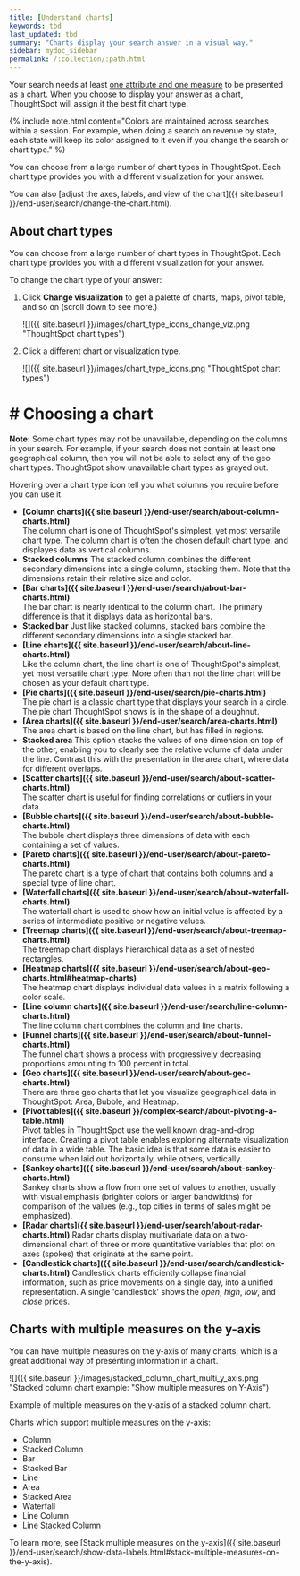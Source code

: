 ```yaml
---
title: [Understand charts]
keywords: tbd
last_updated: tbd
summary: "Charts display your search answer in a visual way."
sidebar: mydoc_sidebar
permalink: /:collection/:path.html
---
```

Your search needs at least [one attribute and one measure](about-attributes-and-measures.html#) to be presented as a chart. When you choose to display your answer as a chart, ThoughtSpot will assign it the best fit chart type.

{% include note.html content="Colors are maintained across searches within a session. For example, when doing a search on revenue by state, each state will keep its color assigned to it even if you change the search or chart type." %}

You can choose from a large number of chart types in ThoughtSpot. Each chart type provides you with a different visualization for your answer.

You can also [adjust the axes, labels, and view of the chart]({{ site.baseurl }}/end-user/search/change-the-chart.html).

## About chart types

You can choose from a large number of chart types in ThoughtSpot. Each chart type provides you with a different visualization for your answer.

To change the chart type of your answer:

1. Click **Change visualization** to get a palette of charts, maps, pivot table, and so on (scroll down to see more.)

   ![]({{ site.baseurl }}/images/chart_type_icons_change_viz.png "ThoughtSpot chart types")

2. Click a different chart or visualization type.

   ![]({{ site.baseurl }}/images/chart_type_icons.png "ThoughtSpot chart types")

# # Choosing a chart ##

**Note:** Some chart types may not be unavailable, depending on the columns in your search. For example, if your search does not contain at least one geographical column, then you will not be able to select any of the geo chart types. ThoughtSpot show unavailable chart types as grayed out.

Hovering over a chart type icon tell you what columns you require before you can use it.

-   **[Column charts]({{ site.baseurl }}/end-user/search/about-column-charts.html)**  
The column chart is one of ThoughtSpot's simplest, yet most versatile chart type. The column chart is often the chosen default chart type, and displayes data as vertical columns.
-  **Stacked columns**
The stacked column combines the different secondary dimensions into a single column, stacking them. Note that the dimensions retain their relative size and color.
-   **[Bar charts]({{ site.baseurl }}/end-user/search/about-bar-charts.html)**  
The bar chart is nearly identical to the column chart. The primary difference is that it displays data as horizontal bars.
-  **Stacked bar**
Just like stacked columns, stacked bars combine the different secondary dimensions into a single stacked bar.
-   **[Line charts]({{ site.baseurl }}/end-user/search/about-line-charts.html)**  
Like the column chart, the line chart is one of ThoughtSpot's simplest, yet most versatile chart type. More often than not the line chart will be chosen as your default chart type.
-   **[Pie charts]({{ site.baseurl }}/end-user/search/pie-charts.html)**  
The pie chart is a classic chart type that displays your search in a circle. The pie chart ThoughtSpot shows is in the shape of a doughnut.
-   **[Area charts]({{ site.baseurl }}/end-user/search/area-charts.html)**  
The area chart is based on the line chart, but has filled in regions.
-   **Stacked area**
This option stacks the values of one dimension on top of the other, enabling you to clearly see the relative volume of data under the line. Contrast this with the presentation in the area chart, where data for different overlaps.
-   **[Scatter charts]({{ site.baseurl }}/end-user/search/about-scatter-charts.html)**  
The scatter chart is useful for finding correlations or outliers in your data.
-   **[Bubble charts]({{ site.baseurl }}/end-user/search/about-bubble-charts.html)**  
The bubble chart displays three dimensions of data with each containing a set of values.
-   **[Pareto charts]({{ site.baseurl }}/end-user/search/about-pareto-charts.html)**  
The pareto chart is a type of chart that contains both columns and a special type of line chart.
-   **[Waterfall charts]({{ site.baseurl }}/end-user/search/about-waterfall-charts.html)**  
The waterfall chart is used to show how an initial value is affected by a series of intermediate positive or negative values.
-   **[Treemap charts]({{ site.baseurl }}/end-user/search/about-treemap-charts.html)**  
The treemap chart displays hierarchical data as a set of nested rectangles.
-   **[Heatmap charts]({{ site.baseurl }}/end-user/search/about-geo-charts.html#heatmap-charts)**  
The heatmap chart displays individual data values in a matrix following a color scale.
-   **[Line column charts]({{ site.baseurl }}/end-user/search/line-column-charts.html)**  
The line column chart combines the column and line charts.
-   **[Funnel charts]({{ site.baseurl }}/end-user/search/about-funnel-charts.html)**  
The funnel chart shows a process with progressively decreasing proportions amounting to 100 percent in total.
-   **[Geo charts]({{ site.baseurl }}/end-user/search/about-geo-charts.html)**  
There are three geo charts that let you visualize geographical data in ThoughtSpot: Area, Bubble, and Heatmap.
-   **[Pivot tables]({{ site.baseurl }}/complex-search/about-pivoting-a-table.html)**  
Pivot tables in ThoughtSpot use the well known drag-and-drop interface. Creating a pivot table enables exploring alternate visualization of data in a wide table. The basic idea is that some data is easier to consume when laid out horizontally, while others, vertically.
-   **[Sankey charts]({{ site.baseurl }}/end-user/search/about-sankey-charts.html)**  
Sankey charts show a flow from one set of values to another, usually with visual emphasis (brighter colors or larger bandwidths) for comparison of the values (e.g., top cities in terms of sales might be emphasized).
-   **[Radar charts]({{ site.baseurl }}/end-user/search/about-radar-charts.html)**
Radar charts display multivariate data on a two-dimensional chart of three or more quantitative variables that plot on axes (spokes) that originate at the same point.
-   **[Candlestick charts]({{ site.baseurl }}/end-user/search/candlestick-charts.html)**
Candlestick charts efficiently collapse financial information, such as price movements on a single day, into a unified representation. A single 'candlestick' shows the _open_, _high_, _low_, and _close_ prices.

## Charts with multiple measures on the y-axis

You can have multiple measures on the y-axis of many charts, which is a great additional way of presenting information in a chart.

![]({{ site.baseurl }}/images/stacked_column_chart_multi_y_axis.png "Stacked column chart example: "Show multiple measures on Y-Axis")

Example of multiple measures on the y-axis of a stacked column chart.

Charts which support multiple measures on the y-axis:
* Column
* Stacked Column
* Bar
* Stacked Bar
* Line
* Area
* Stacked Area
* Waterfall
* Line Column
* Line Stacked Column

To learn more, see [Stack multiple measures on the y-axis]({{ site.baseurl }}/end-user/search/show-data-labels.html#stack-multiple-measures-on-the-y-axis).

